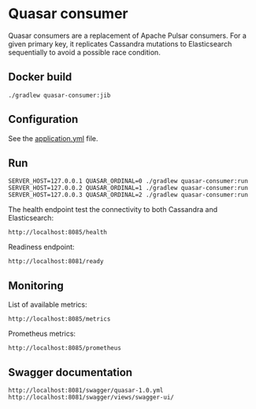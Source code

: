 # Quasar consumer

Quasar consumers are a replacement of Apache Pulsar consumers. 
For a given primary key, it replicates Cassandra mutations to Elasticsearch 
sequentially to avoid a possible race condition.

## Docker build

    ./gradlew quasar-consumer:jib

## Configuration

See the [application.yml](src/main/resources/application.yml) file.

## Run

    SERVER_HOST=127.0.0.1 QUASAR_ORDINAL=0 ./gradlew quasar-consumer:run
    SERVER_HOST=127.0.0.2 QUASAR_ORDINAL=1 ./gradlew quasar-consumer:run
    SERVER_HOST=127.0.0.3 QUASAR_ORDINAL=2 ./gradlew quasar-consumer:run

The health endpoint test the connectivity to both Cassandra and Elasticsearch:

    http://localhost:8085/health

Readiness endpoint:

    http://localhost:8081/ready

## Monitoring

List of available metrics:

    http://localhost:8085/metrics

Prometheus metrics:

    http://localhost:8085/prometheus

## Swagger documentation

    http://localhost:8081/swagger/quasar-1.0.yml
    http://localhost:8081/swagger/views/swagger-ui/